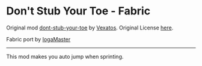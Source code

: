 # Don't Stub Your Toe - Fabric

Original mod [dont-stub-your-toe](https://github.com/Vexatos/dont-stub-your-toe) by [Vexatos](https://github.com/Vexatos). Original License [here](./LICENSE.Vexatos).

Fabric port by [IogaMaster](https://github.com/IogaMaster)

---

This mod makes you auto jump when sprinting.
